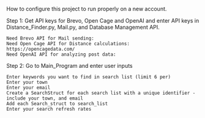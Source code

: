 How to configure this project to run properly on a new account. 

Step 1: Get API keys for Brevo, Open Cage and OpenAI and enter API keys in Distance_Finder.py, Mail.py, and Database Management API.

    Need Brevo API for Mail sending: 
    Need Open Cage API for Distance calculations: https://opencagedata.com/
    Need OpenAI API for analyzing post data:

Step 2: Go to Main_Program and enter user inputs
    
    Enter keywords you want to find in search list (limit 6 per)
    Enter your town
    Enter your email
    Create a SearchStruct for each search list with a unique identifier - include your town, and email
    Add each Search_struct to search_list
    Enter your search refresh rates
    